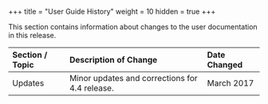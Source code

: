 +++
title = "User Guide History"
weight = 10
hidden = true
+++

This section contains information about changes to the user documentation in this release.

| Section / Topic | Description of Change | Date Changed | 
|  :---- |  :---- |  :---- | 
| Updates | Minor updates and corrections for 4.4 release. | March 2017 | 



